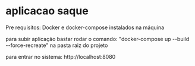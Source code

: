 # aplicacao saque
Pre requisitos: Docker e docker-compose instalados na máquina

para subir aplicação bastar rodar o comando: "docker-compose up --build --force-recreate" na pasta raiz do projeto

para entrar no sistema: http://localhost:8080
